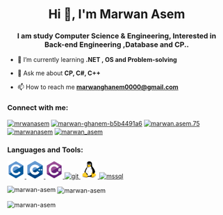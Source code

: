 <h1 align="center">Hi 👋, I'm Marwan Asem</h1>
<h3 align="center">I am study Computer Science & Engineering, Interested in Back-end Engineering ,Database and CP..</h3>



- 🌱 I’m currently learning
   **.NET , OS  and Problem-solving**

- 💬 Ask me about
   **CP, C#, C++**

- 📫 How to reach me **marwanghanem0000@gmail.com**

<h3 align="left">Connect with me:</h3>
<p align="left">
<a href="https://twitter.com/mrwanasem" target="blank"><img align="center" src="https://raw.githubusercontent.com/rahuldkjain/github-profile-readme-generator/master/src/images/icons/Social/twitter.svg" alt="mrwanasem" height="30" width="40" /></a>
<a href="https://linkedin.com/in/marwan-ghanem-b5b4491a6" target="blank"><img align="center" src="https://raw.githubusercontent.com/rahuldkjain/github-profile-readme-generator/master/src/images/icons/Social/linked-in-alt.svg" alt="marwan-ghanem-b5b4491a6" height="30" width="40" /></a>
<a href="https://fb.com/marwan.asem.75" target="blank"><img align="center" src="https://raw.githubusercontent.com/rahuldkjain/github-profile-readme-generator/master/src/images/icons/Social/facebook.svg" alt="marwan.asem.75" height="30" width="40" /></a>
<a href="https://codeforces.com/profile/marwanasem" target="blank"><img align="center" src="https://raw.githubusercontent.com/rahuldkjain/github-profile-readme-generator/master/src/images/icons/Social/codeforces.svg" alt="marwanasem" height="30" width="40" /></a>
<a href="https://www.leetcode.com/marwan_asem" target="blank"><img align="center" src="https://raw.githubusercontent.com/rahuldkjain/github-profile-readme-generator/master/src/images/icons/Social/leet-code.svg" alt="marwan_asem" height="30" width="40" /></a>
</p>

<h3 align="left">Languages and Tools:</h3>
<p align="left"> <a href="https://www.cprogramming.com/" target="_blank" rel="noreferrer"> <img src="https://raw.githubusercontent.com/devicons/devicon/master/icons/c/c-original.svg" alt="c" width="40" height="40"/> </a> <a href="https://www.w3schools.com/cpp/" target="_blank" rel="noreferrer"> <img src="https://raw.githubusercontent.com/devicons/devicon/master/icons/cplusplus/cplusplus-original.svg" alt="cplusplus" width="40" height="40"/> </a> <a href="https://www.w3schools.com/cs/" target="_blank" rel="noreferrer"> <img src="https://raw.githubusercontent.com/devicons/devicon/master/icons/csharp/csharp-original.svg" alt="csharp" width="40" height="40"/> </a> <a href="https://git-scm.com/" target="_blank" rel="noreferrer"> <img src="https://www.vectorlogo.zone/logos/git-scm/git-scm-icon.svg" alt="git" width="40" height="40"/> </a> <a href="https://www.linux.org/" target="_blank" rel="noreferrer"> <img src="https://raw.githubusercontent.com/devicons/devicon/master/icons/linux/linux-original.svg" alt="linux" width="40" height="40"/> </a> <a href="https://www.microsoft.com/en-us/sql-server" target="_blank" rel="noreferrer"> <img src="https://www.svgrepo.com/show/303229/microsoft-sql-server-logo.svg" alt="mssql" width="40" height="40"/> </a> </p>

<p><img align="left" src="https://github-readme-stats.vercel.app/api/top-langs?username=marwan-asem&show_icons=true&locale=en&layout=compact" alt="marwan-asem" /></p>

<p>&nbsp;<img align="center" src="https://github-readme-stats.vercel.app/api?username=marwan-asem&show_icons=true&locale=en" alt="marwan-asem" /></p>

<p><img align="center" src="https://github-readme-streak-stats.herokuapp.com/?user=marwan-asem&" alt="marwan-asem" /></p>
